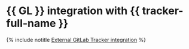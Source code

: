 # {{ GL }} integration with {{ tracker-full-name }}


{% include notitle [External GitLab Tracker integration](../../_tutorials/dev/external-gitlab-tracker-integration.md) %}
